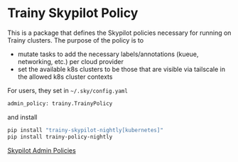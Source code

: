 # Trainy Skypilot Policy

This is a package that defines the Skypilot policies necessary for running on Trainy clusters. The purpose of the policy is to 

- mutate tasks to add the necessary labels/annotations (kueue, networking, etc.) per cloud provider
- set the available k8s clusters to be those that are visible via tailscale in the allowed k8s cluster contexts

For users, they set in `~/.sky/config.yaml`

```bash
admin_policy: trainy.TrainyPolicy
```

and install
```bash
pip install "trainy-skypilot-nightly[kubernetes]"
pip install trainy-policy-nightly
```

[Skypilot Admin Policies](https://skypilot.readthedocs.io/en/latest/cloud-setup/policy.html)